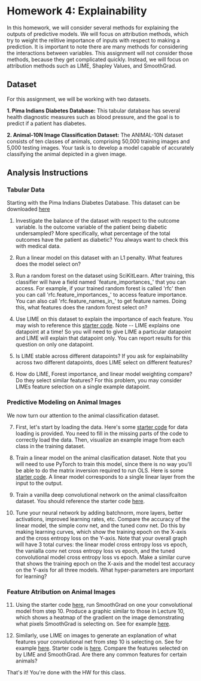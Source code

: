 # Homework 4: Explainability
In this homework, we will consider several methods for explaining the outputs of predictive models. We will focus on attribution methods, which try to weight the relitive importance of inputs with respect to making a prediction. It is important to note there are many methods for considering the interactions between variables. This assignment will not consider those methods, because they get complicated quickly. Instead, we will focus on attribution methods such as LIME, Shapley Values, and SmoothGrad. 




## Dataset

For this assignment, we will be working with two datasets.

**1. Pima Indians Diabetes Database:** This tabular database has several health diagnostic measures such as blood pressure, and the goal is to predict if a patient has diabetes. 

**2. Animal-10N Image Classification Dataset:** The ANIMAL-10N dataset consists of ten classes of animals, comprising 50,000 training images and 5,000 testing images. Your task is to develop a model capable of accurately classifying the animal depicted in a given image. 

## Analysis Instructions

### Tabular Data

Starting with the Pima Indians Diabetes Database. This dataset can be downloaded [here](https://www.kaggle.com/datasets/uciml/pima-indians-diabetes-database)

1. Investigate the balance of the dataset with respect to the outcome variable. Is the outcome variable of the patient being diabetic undersampled? More specifically, what percentage of the total outcomes have the patient as diabetic? You always want to check this with medical data. 

2. Run a linear model on this dataset with an L1 penalty. What features does the model select on? 

3. Run a random forest on the dataset using SciKitLearn. After training, this classifier will have a field named `feature_importances_' that you can access. For example, if your trained random forest is called 'rfc' then you can call 'rfc.feature_importances_' to access feature importance. You can also call 'rfc.feature_names_in_' to get feature names. Doing this, what features does the random forest select on? 

4. Use LIME on this dataset to explain the importance of each feature. You may wish to reference this [starter code](https://www.kaggle.com/code/prashant111/explain-your-model-predictions-with-lime). Note -- LIME explains one datapoint at a time! So you will need to give LIME a particular datapoint and LIME will explain that datapoint only. You can report results for this question on only one datapoint. 

5. Is LIME stable across different datapoints? If you ask for explainability across two different datapoints, does LIME select on different features? 

6. How do LIME, Forest importance, and linear model weighting compare? Do they select similar features? For this problem, you may consider LIMEs feature selection on a single example datapoint. 


### Predictive Modeling on Animal Images

We now turn our attention to the animal classification dataset. 

7. First, let's start by loading the data. Here's some [starter code](https://github.com/bstadie/Stat_415_Spring_2023/blob/main/homework-4/data_loader.py) for data loading is provided. You need to fill in the missing parts of the code to correctly load the data. Then, visualize an example image from each class in the training dataset.

8. Train a linear model on the animal clasification dataset. Note that you will need to use PyTorch to train this model, since there is no way you'll be able to do the matrix inversion required to run OLS. Here is some [starter code](https://github.com/yunjey/pytorch-tutorial/blob/master/tutorials/01-basics/linear_regression/main.py). A linear model corresponds to a single linear layer from the input to the output.

9. Train a vanilla deep convolutional network on the animal classifcaiton dataset. You should reference the starter code [here](https://github.com/bstadie/Stat_415_Spring_2023/blob/main/homework-4/nn_models.py#L50). 

10. Tune your neural network by adding batchnorm, more layers, better activations, improved learning rates, etc. Compare the accuracy of the linear model, the simple conv net, and the tuned conv net. Do this by making learning curves, which show the training epoch on the X-axis and the cross entropy loss on the Y-axis. Note that your overall graph will have 3 total curves: the linear model cross entropy loss vs epoch, the vanialla conv net cross entropy loss vs epoch, and the tuned convolutional model cross entropy loss vs epoch. Make a similar curve that shows the training epoch on the X-axis and the model test accuracy on the Y-axis for all three models. What hyper-parameters are important for learning?


### Feature Atribution on Animal Images

11. Using the starter code [here](https://github.com/bstadie/Stat_415_Spring_2023/blob/main/homework-4/smooth_grad.py), run SmoothGrad on one your convolutional model from step 10. Produce a graphic similar to those in Lecture 10, which shows a heatmap of the gradient on the image demonstrating what pixels SmoothGrad is selecting on. See for example [here](https://www.semanticscholar.org/paper/SmoothGrad%3A-removing-noise-by-adding-noise-Smilkov-Thorat/f538dca4def5167a32fbc12107b69a05f0c9d832/figure/2).

12. Similarly, use LIME on images to generate an explanation of what features your convolutional net from step 10 is selecting on. See for example [here](https://raw.githubusercontent.com/marcotcr/lime/master/doc/images/images.png). Starter code is [here](https://github.com/bstadie/Stat_415_Spring_2023/blob/main/homework-4/LIME.py). Compare the features selected on by LIME and SmoothGrad. Are there any common features for certain animals? 

That's it! You're done with the HW for this class. 

